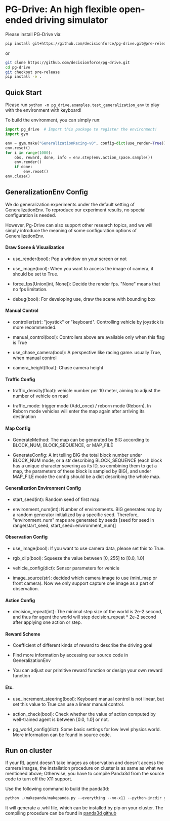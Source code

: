 # PG-Drive: An high flexible open-ended driving simulator

Please install PG-Drive via:

```bash
pip install git+https://github.com/decisionforce/pg-drive.git@pre-release
```

or 

```bash
git clone https://github.com/decisionforce/pg-drive.git
cd pg-drive
git checkout pre-release
pip install -e .
```

## Quick Start

Please run `python -m pg_drive.examples.test_generalization_env` to play with the environment with keyboard!

To build the environment, you can simply run:

```python
import pg_drive  # Import this package to register the environment!
import gym

env = gym.make("GeneralizationRacing-v0", config=dict(use_render=True))
env.reset()
for i in range(1000):
    obs, reward, done, info = env.step(env.action_space.sample())
    env.render()
    if done:
        env.reset()
env.close()
```

## GeneralizationEnv Config

We do generalization experiments under the default setting of GeneralizationEnv. To reproduce our experiment results, 
no special configuration is needed.  

However, Pg-Drive can also support other research topics, and we will simply introduce the meaning of some configuration
options of GeneralizationEnv.
#### Draw Scene & Visualization


- use_render(bool): Pop a window on your screen or not

- use_image(bool): When you want to access the image of camera, it should be set to True. 

- force_fps(Union[int, None]): Decide the render fps. "None" means that no fps limitation. 

- debug(bool): For developing use, draw the scene with bounding box
#### Manual Control

- controller(str): "joystick" or "keyboard". Controlling vehicle by joystick is more recommended.

- manual_control(bool): Controllers above are available only when this flag is True

- use_chase_camera(bool): A perspective like racing game. usually True, when manual control 

- camera_height(float): Chase camera height

#### Traffic Config

- traffic_density(float): vehicle number per 10 meter, aiming to adjust the number of vehicle on road

- traffic_mode: trigger mode (Add_once) / reborn mode (Reborn). In Reborn mode vehicles will 
enter the map again after arriving its destination

#### Map Config

- GenerateMethod: The map can be generated by BIG according to BLOCK_NUM, BLOCK_SEQUENCE, or MAP_FILE

- GenerateConfig: A int telling BIG the total block number under BLOCK_NUM mode, or a str describing BLOCK_SEQUENCE 
(each block has a unique character severing as its ID, so combining them to get a map, the parameters of these block 
is sampled by BIG), and under MAP_FILE mode the config should be a dict describing the whole map.

#### Generalization Environment Config 

- start_seed(int): Random seed of first map.    

- environment_num(int): Number of environments. BIG generates map by a random generator initialized by a specific seed. 
Therefore, "environment_num" maps are generated by seeds \[seed for seed in range(start_seed, 
start_seed+environment_num)\]

#### Observation Config

- use_image(bool): If you want to use camera data, please set this to True.

- rgb_clip(bool): Squeeze the value between \[0, 255\] to \[0.0, 1.0\]

- vehicle_config(dict): Sensor parameters for vehicle

- image_source(str): decided which camera image to use (mini_map or front camera). Now we only support capture one image as a part of 
observation.

#### Action Config

- decision_repeat(int): The minimal step size of the world is 2e-2 second, and thus for agent the world will step 
decision_repeat * 2e-2 second after applying one action or step. 


#### Reward Scheme

- Coefficient of different kinds of reward to describe the driving goal

- Find more information by accessing our source code in GeneralizationEnv

- You can adjust our primitive reward function or design your own reward function

#### Etc.

- use_increment_steering(bool): Keyboard manual control is not linear, but set this value to True can use a linear 
manual control. 

- action_check(bool): Check whether the value of action computed by well-trained agent is between \[0.0, 1.0\] or not.

- pg_world_config(dict): Some basic settings for low level physics world. More information can be found in source code.

## Run on cluster

If your RL agent doesn't take images as observation and doesn't access the camera imagse, the installation procedure on cluster 
is as same as what we mentioned above; Otherwise, you have to compile Panda3d from the source code to turn 
off the X11 support.

Use the following command to build the panda3d:

```python
python ./makepanda/makepanda.py --everything --no-x11 --python-incdir your/path/to/python/include/ --python-libdir your/path/to/python/lib/ --wheel
```

It will generate a .whl file, which can be installed by pip on your cluster.
The compiling procedure can be found in [panda3d github](https://github.com/panda3d/panda3d)



